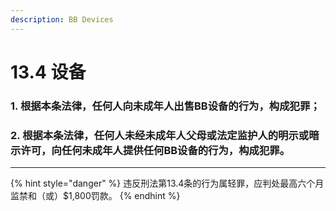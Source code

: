 ```yaml
---
description: BB Devices
---
```


# 13.4 设备

### 1. 根据本条法律，任何人向未成年人出售BB设备的行为，构成犯罪；


### 2. 根据本条法律，任何人未经未成年人父母或法定监护人的明示或暗示许可，向任何未成年人提供任何BB设备的行为，构成犯罪。

***

{% hint style="danger" %}
违反刑法第13.4条的行为属轻罪，应判处最高六个月监禁和（或）$1,800罚款。
{% endhint %}
